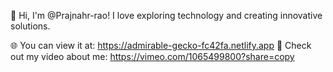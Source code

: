 👋 Hi, I'm @Prajnahr-rao! I love exploring technology and creating innovative solutions.

🌐 You can view it at: https://admirable-gecko-fc42fa.netlify.app
🎥 Check out my video about me: https://vimeo.com/1065499800?share=copy

